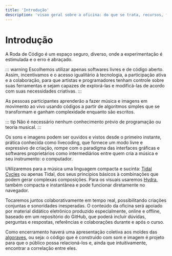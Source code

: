 ```yaml
---
title: 'Introdução'
description: 'visao geral sobre a oficina: do que se trata, recursos, ferramentas e encerramento'
---
```


# Introdução

A Roda de Código é um espaço seguro, diverso, onde a experimentação é estimulada e o erro é abraçado.

::: warning
Escolhemos utilizar apenas softwares livres e de código aberto. Assim, incentivamos e o acesso igualitário à tecnologia, a participação ativa e a colaboração, para que artistas e programadores tenham controle sobre suas ferramentas e sejam capazes de explorá-las e modificá-las de acordo com suas necessidades criativas.
:::

As pessoas participantes aprenderão a fazer música e imagens em movimento ao vivo usando códigos a partir de algoritmos simples que se transformam e ganham complexidade enquanto são escritos.

::: tip 
Não é necessário nenhum conhecimento prévio de programação ou teoria musical.
:::

Os sons e imagens podem ser ouvidos e vistos desde o primeiro instante, prática conhecida como livecoding, que fornece um modo livre e expressivo de criação, rompe com o paradigma das interfaces gráficas e softwares proprietários como intermediários entre quem cria a música e seu instrumento: o computador.

Utilizaremos para a música uma linguagem compacta e sucinta: [Tidal Cycles](http://tidalcycles.org) ou apenas Tidal, dos seus princípios básicos à combinações que podem gerar complexas composições. Para os visuais usaremos [Hydra](https://hydra.ojack.xyz), também compacta e instantânea e pode funcionar diretamente no navegador.

Tocaremos juntos colaborativamente em tempo real, possibilitando criações conjuntas e sonoridades inesperadas. O conteúdo da oficina será apoiado por material didático eletrônico produzido especialmente, online e offline, baseado em um repositório do GitHub, que poderá incluir dúvidas, perguntas e respostas, referências e colaborações durante e após o curso.

Como encerramento haverá uma apresentação coletiva aos moldes das [algoraves](https://algorave.com), ou seja: o código que é construido com som e imagem é projeto para que o público possa relacioná-los e, ainda que intuitivamente, encontrar a correlação entre eles.
